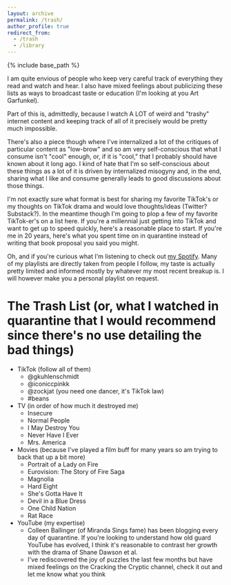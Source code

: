 ```yaml
---
layout: archive
permalink: /trash/
author_profile: true
redirect_from:
  - /trash
  - /library
---
```


{% include base_path %}

I am quite envious of people who keep very careful track of everything they read and watch and hear. I also have mixed feelings about publicizing these lists as ways to broadcast taste or education (I'm looking at you Art Garfunkel). 

Part of this is, admittedly, because I watch A LOT of weird and "trashy" internet content and keeping track of all of it precisely would be pretty much impossible. 

There's also a piece though where I've internalized a lot of the critiques of particular content as "low-brow" and so am very self-conscious that what I consume isn't "cool" enough, or, if it is "cool," that I probably should have known about it long ago. I kind of hate that I'm so self-conscious about these things as a lot of it is driven by internalized misogyny and, in the end, sharing what I like and consume generally leads to good discussions about those things.

I'm not exactly sure what format is best for sharing my favorite TikTok's or my thoughts on TikTok drama and would love thoughts/ideas (Twitter? Substack?). In the meantime though I'm going to plop a few of my favorite TikTok-er's on a list here. If you're a millennial just getting into TikTok and want to get up to speed quickly, here's a reasonable place to start. If you're me in 20 years, here's what you spent time on in quarantine instead of writing that book proposal you said you might.

Oh, and if you're curious what I'm listening to check out [my Spotify](https://open.spotify.com/user/manlikemishap?si=BjRglkI4QkGODeqtHcwfIA). Many of my playlists are directly taken from people I follow, my taste is actually pretty limited and informed mostly by whatever my most recent breakup is. I will however make you a personal playlist on request.

The Trash List (or, what I watched in quarantine that I would recommend since there's no use detailing the bad things)
======
* TikTok (follow all of them)
  * @gkuhlenschmidt
  * @iconiccpinkk
  * @zockjat (you need one dancer, it's TikTok law)
  * #beans
* TV (in order of how much it destroyed me)
  * Insecure
  * Normal People
  * I May Destroy You
  * Never Have I Ever
  * Mrs. America
* Movies (because I've played a film buff for many years so am trying to back that up a bit more)
  * Portrait of a Lady on Fire
  * Eurovision: The Story of Fire Saga
  * Magnolia
  * Hard Eight
  * She's Gotta Have It
  * Devil in a Blue Dress
  * One Child Nation
  * Rat Race
* YouTube (my expertise)
  * Colleen Ballinger (of Miranda Sings fame) has been blogging every day of quarantine. If you're looking to understand how old guard YouTube has evolved, I think it's reasonable to contrast her growth with the drama of Shane Dawson et al.
  * I've rediscovered the joy of puzzles the last few months but have mixed feelings on the Cracking the Cryptic channel, check it out and let me know what you think